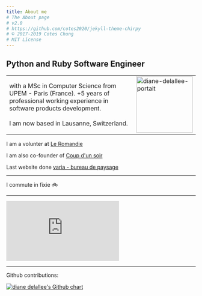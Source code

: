 ```yaml
---
title: About me
# The About page
# v2.0
# https://github.com/cotes2020/jekyll-theme-chirpy
# © 2017-2019 Cotes Chung
# MIT License
---
```


## Python and Ruby Software Engineer

<table border="0">
 <tr>
    <td>with a MSc in Computer Science from UPEM - Paris (France). +5 years of professional working experience in software products development.
    <br/><br/>I am now based in Lausanne, Switzerland.</td>
    <td><img src="{{ site.baseurl }}/img/diane_delallee_portrait.jpg" alt="diane-delallee-portait" width="150"/></td>
 </tr>

</table>

I am a volunter at [Le Romandie](https://www.leromandie.ch)

I am also co-founder of [Coup d'un soir](https://www.coup-dun-soir.ch/actualites)

Last website done [varia - bureau de paysage](https://www.varia-paysage.ch)

----

I commute in fixie 🚲

----

<iframe height='160' width='300' frameborder='0' allowtransparency='true' scrolling='no' src='https://www.strava.com/athletes/39832922/activity-summary/04cc14a2015106ab1acc7dc1daadf7c7410ed2ff'>
</iframe>

----

Github contributions:

[<img src="https://ghchart.rshah.org/dianedelallee" alt="diane delallee's Github chart" />](https://github.com/dianedelallee)